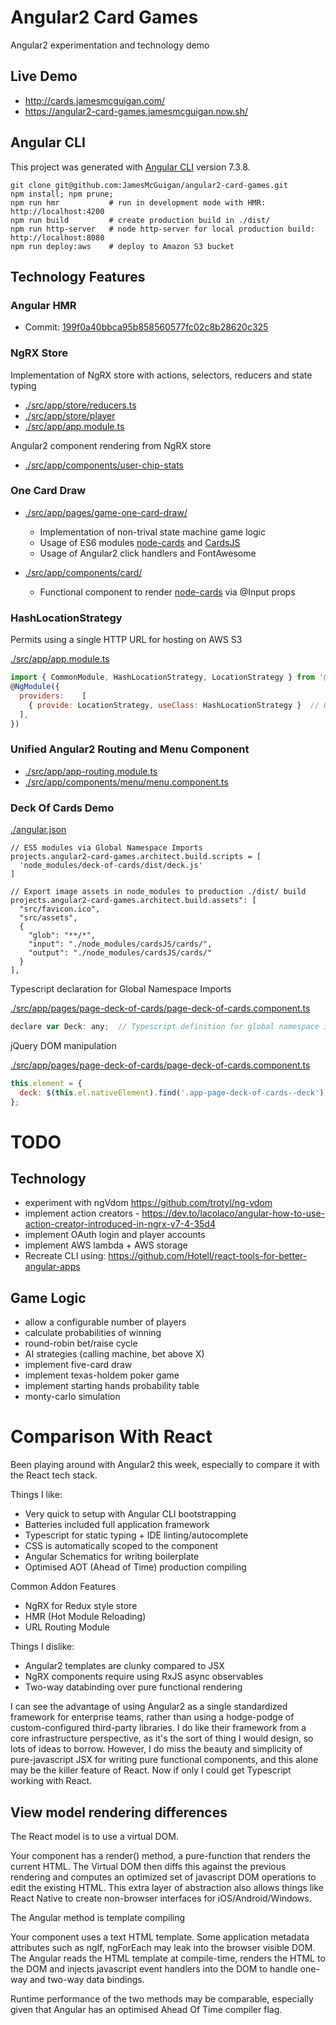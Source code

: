 # Angular2 Card Games

Angular2 experimentation and technology demo

## Live Demo
- http://cards.jamesmcguigan.com/
- https://angular2-card-games.jamesmcguigan.now.sh/

## Angular CLI
This project was generated with [Angular CLI](https://github.com/angular/angular-cli) version 7.3.8.
```
git clone git@github.com:JamesMcGuigan/angular2-card-games.git
npm install; npm prune;
npm run hmr           # run in development mode with HMR:  http://localhost:4200  
npm run build         # create production build in ./dist/
npm run http-server   # node http-server for local production build: http://localhost:8080
npm run deploy:aws    # deploy to Amazon S3 bucket
```

## Technology Features


### Angular HMR
- Commit: [199f0a40bbca95b858560577fc02c8b28620c325](https://github.com/JamesMcGuigan/angular2-card-games/commit/199f0a40bbca95b858560577fc02c8b28620c325)


### NgRX Store

Implementation of NgRX store with actions, selectors, reducers and state typing
- [./src/app/store/reducers.ts](./src/app/store/reducers.ts)
- [./src/app/store/player](./src/app/store/player)
- [./src/app/app.module.ts](./src/app/app.module.ts)

Angular2 component rendering from NgRX store      
- [./src/app/components/user-chip-stats](./src/app/components/user-chip-stats)

### One Card Draw

- [./src/app/pages/game-one-card-draw/](./src/app/pages/game-one-card-draw/)
  - Implementation of non-trival state machine game logic
  - Usage of ES6 modules [node-cards](http://kbjr.github.io/node-cards/) and [CardsJS](http://richardschneider.github.io/cardsJS/)
  - Usage of Angular2 click handlers and FontAwesome

- [./src/app/components/card/](./src/app/components/card/)
  - Functional component to render [node-cards](http://kbjr.github.io/node-cards/) via @Input props   


### HashLocationStrategy 

Permits using a single HTTP URL for hosting on AWS S3
 
[./src/app/app.module.ts](./src/app/app.module.ts)
```javascript
import { CommonModule, HashLocationStrategy, LocationStrategy } from '@angular/common';
@NgModule({
  providers:    [
    { provide: LocationStrategy, useClass: HashLocationStrategy }  // OR: app-routing.module.ts: RouterModule.forRoot(routes, { useHash: true }),
  ],
})
```

### Unified Angular2 Routing and Menu Component
- [./src/app/app-routing.module.ts](./src/app/app-routing.module.ts)
- [./src/app/components/menu/menu.component.ts](./src/app/components/menu/menu.component.ts)


### Deck Of Cards Demo

[./angular.json](./angular.json) 
```
// ES5 modules via Global Namespace Imports
projects.angular2-card-games.architect.build.scripts = [ 
  'node_modules/deck-of-cards/dist/deck.js' 
]

// Export image assets in node_modules to production ./dist/ build
projects.angular2-card-games.architect.build.assets": [
  "src/favicon.ico",
  "src/assets",
  {
    "glob": "**/*",
    "input": "./node_modules/cardsJS/cards/",
    "output": "./node_modules/cardsJS/cards/"
  }
],
```

Typescript declaration for Global Namespace Imports

[./src/app/pages/page-deck-of-cards/page-deck-of-cards.component.ts](./src/app/pages/page-deck-of-cards/page-deck-of-cards.component.ts) 
```javascript 
declare var Deck: any;  // Typescript definition for global namespace import
```


jQuery DOM manipulation

[./src/app/pages/page-deck-of-cards/page-deck-of-cards.component.ts](./src/app/pages/page-deck-of-cards/page-deck-of-cards.component.ts)
```javascript
this.element = {
  deck: $(this.el.nativeElement).find('.app-page-deck-of-cards--deck'),
};
```


# TODO

## Technology
  - experiment with ngVdom https://github.com/trotyl/ng-vdom
  - implement action creators - https://dev.to/lacolaco/angular-how-to-use-action-creator-introduced-in-ngrx-v7-4-35d4
  - implement OAuth login and player accounts
  - implement AWS lambda + AWS storage
  - Recreate CLI using: https://github.com/Hotell/react-tools-for-better-angular-apps
    
## Game Logic
  - allow a configurable number of players
  - calculate probabilities of winning
  - round-robin bet/raise cycle
  - AI strategies (calling machine, bet above X)
  - implement five-card draw 
  - implement texas-holdem poker game
  - implement starting hands probability table
  - monty-carlo simulation     


# Comparison With React

Been playing around with Angular2 this week, especially to compare it with the React tech stack.

Things I like:
- Very quick to setup with Angular CLI bootstrapping
- Batteries included full application framework
- Typescript for static typing + IDE linting/autocomplete
- CSS is automatically scoped to the component
- Angular Schematics for writing boilerplate
- Optimised AOT (Ahead of Time) production compiling

Common Addon Features
- NgRX for Redux style store
- HMR (Hot Module Reloading)
- URL Routing Module

Things I dislike:
- Angular2 templates are clunky compared to JSX
- NgRX components require using RxJS async observables
- Two-way databinding over pure functional rendering

I can see the advantage of using Angular2 as a single standardized framework for enterprise teams, rather than using a hodge-podge of custom-configured third-party libraries. I do like their framework from a core infrastructure perspective, as it's the sort of thing I would design, so lots of ideas to borrow.
However, I do miss the beauty and simplicity of pure-javascript JSX for writing pure functional components, and this alone may be the killer feature of React. Now if only I could get Typescript working with React.
 
## View model rendering differences

The React model is to use a virtual DOM. 

Your component has a render() method, a pure-function that renders the current HTML. The Virtual DOM then diffs this against the previous rendering and computes an optimized set of javascript DOM operations to edit the existing HTML. This extra layer of abstraction also allows things like React Native to create non-browser interfaces for iOS/Android/Windows.


The Angular method is template compiling

Your component uses a text HTML template. Some application metadata attributes such as ngIf, ngForEach may leak into the browser visible DOM. The Angular reads the HTML template at compile-time, renders the HTML to the DOM and injects javascript event handlers into the DOM to handle one-way and two-way data bindings. 


Runtime performance of the two methods may be comparable, especially given that Angular has an optimised Ahead Of Time compiler flag.
